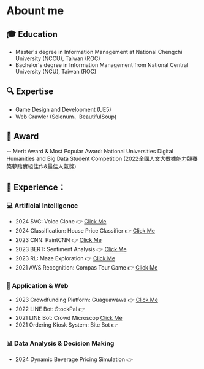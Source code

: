 # Abount me

##  :mortar_board: Education
- Master's degree in Information Management at National Chengchi University (NCCU), Taiwan (ROC)
- Bachelor's degree in Information Management from National Central University (NCU), Taiwan (ROC)

## :mag: Expertise
- Game Design and Development (UE5)
- Web Crawler (Selenum、BeautifulSoup)

## :school_satchel: Award
-- Merit Award &  Most Popular Award: National Universities Digital Humanities and Big Data Student Competition  (2022全國人文大數據能力競賽築夢踏實組佳作&最佳人氣獎)

## :muscle: Experience：

### :computer: Artificial Intelligence
- 2024 SVC: Voice Clone 👉 [Click Me](https://github.com/chickenmaru/2024_PersonalProject_SVC_VoiceClone)
- 2024 Classification: House Price Classifier  👉 [Click Me](https://github.com/chickenmaru/2024_CourseProject_Classification_HousePriceClassifier)
- 2023 CNN: PaintCNN  👉 [Click Me](https://github.com/chickenmaru/2023_CouseAssignment_CNN_PaintCNN)
- 2023 BERT: Sentiment Analysis  👉 [Click Me](https://github.com/chickenmaru/2023_CouseAssignment_BERT_SentimentAnalysis)
- 2023 RL: Maze Exploration  👉 [Click Me](https://github.com/chickenmaru/2023_CouseAssignment_RL_MazeExploration)
- 2021 AWS Recognition: Compas Tour Game  👉 [Click Me](https://github.com/chickenmaru/2021_CourseProject_AWSRecognition_AICompasTourGame)

### :iphone: Application & Web 
- 2023 Crowdfunding Platform: Guaguawawa  👉 [Click Me](https://github.com/chickenmaru/2023_CourseProject_CrowdfundingPlatform_Guaguawawa)
- 2022 LINE Bot: StockPal 👉 
- 2021 LINE Bot: Crowd Microscop [Click Me](https://github.com/chickenmaru/-2021_CompetitionProject_LINEBOT_CrowdMicroscope)
- 2021 Ordering Kiosk System: Bite Bot 👉 

### :bar_chart: Data Analysis & Decision Making
- 2024 Dynamic Beverage Pricing Simulation 👉 
<!---
chickenmaru/chickenmaru is a ✨ special ✨ repository because its `README.md` (this file) appears on your GitHub profile.
You can click the Preview link to take a look at your changes.
--->
